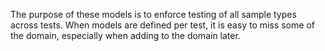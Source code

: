 ﻿The purpose of these models is to enforce testing of all sample types across tests.
When models are defined per test, it is easy to miss some of the domain, especially when adding to the domain later.